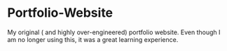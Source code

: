 # Portfolio-Website
My original ( and highly over-engineered) portfolio website. Even though I am no longer using this, it was a great learning experience.
